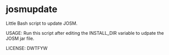 josmupdate
==========

Little Bash script to update JOSM.

USAGE:
Run this script after editing the INSTALL_DIR variable to udpate the JOSM jar file.

LICENSE:
DWTFYW
